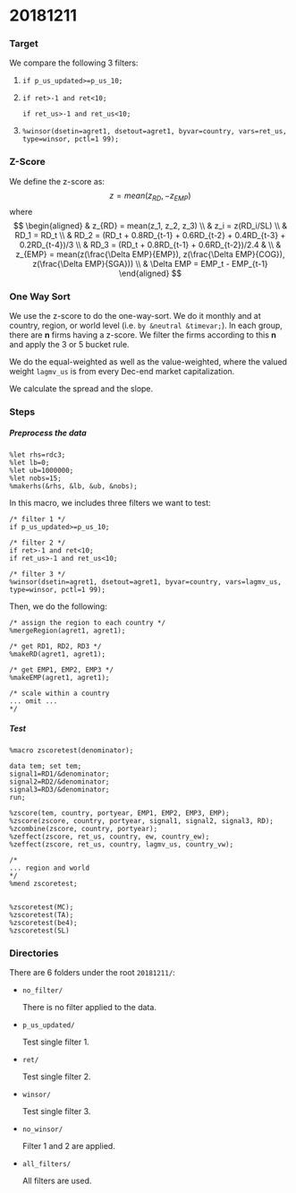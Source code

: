 # 20181211

### Target

We compare the following 3 filters:

1. `if p_us_updated>=p_us_10;`

2. `if ret>-1 and ret<10;`

   `if ret_us>-1 and ret_us<10;`

3. `%winsor(dsetin=agret1, dsetout=agret1, byvar=country, vars=ret_us, type=winsor, pctl=1 99);`



### Z-Score

We define the z-score as:
$$
z = mean(z_{RD}, -z_{EMP})
$$
where
$$
\begin{aligned}
& z_{RD} = mean(z_1, z_2, z_3) \\
& z_i = z(RD_i/SL) \\
& RD_1 = RD_t \\
& RD_2 = (RD_t + 0.8RD_{t-1} + 0.6RD_{t-2} + 0.4RD_{t-3} + 0.2RD_{t-4})/3 \\
& RD_3 = (RD_t + 0.8RD_{t-1} + 0.6RD_{t-2})/2.4 
& \\
& z_{EMP} = mean(z(\frac{\Delta EMP}{EMP}), z(\frac{\Delta EMP}{COG}), z(\frac{\Delta EMP}{SGA})) \\
& \Delta EMP = EMP_t - EMP_{t-1}
\end{aligned}
$$



### One Way Sort

We use the z-score to do the one-way-sort. We do it monthly and at country, region, or world level (i.e. `by &neutral &timevar;`). In each group, there are **n** firms having a z-score. We filter the firms according to this **n** and apply the 3 or 5 bucket rule. 

We do the equal-weighted as well as the value-weighted, where the valued weight `lagmv_us` is from every Dec-end market capitalization. 

We calculate the spread and the slope. 



### Steps

##### Preprocess the data

```sas
%let rhs=rdc3;
%let lb=0;
%let ub=1000000;
%let nobs=15;
%makerhs(&rhs, &lb, &ub, &nobs);
```

In this macro, we includes three filters we want to test:

```sas
/* filter 1 */
if p_us_updated>=p_us_10;

/* filter 2 */
if ret>-1 and ret<10;
if ret_us>-1 and ret_us<10;

/* filter 3 */
%winsor(dsetin=agret1, dsetout=agret1, byvar=country, vars=lagmv_us, type=winsor, pctl=1 99);
```

Then, we do the following:

```sas
/* assign the region to each country */
%mergeRegion(agret1, agret1);

/* get RD1, RD2, RD3 */
%makeRD(agret1, agret1);

/* get EMP1, EMP2, EMP3 */
%makeEMP(agret1, agret1);

/* scale within a country 
... omit ...
*/
```

##### Test

```sas
%macro zscoretest(denominator);

data tem; set tem;
signal1=RD1/&denominator;
signal2=RD2/&denominator;
signal3=RD3/&denominator;
run;

%zscore(tem, country, portyear, EMP1, EMP2, EMP3, EMP);
%zscore(zscore, country, portyear, signal1, signal2, signal3, RD);
%zcombine(zscore, country, portyear);
%zeffect(zscore, ret_us, country, ew, country_ew);
%zeffect(zscore, ret_us, country, lagmv_us, country_vw);

/*
... region and world
*/
%mend zscoretest;


%zscoretest(MC);
%zscoretest(TA);
%zscoretest(be4);
%zscoretest(SL)
```



### Directories

There are 6 folders under the root `20181211/`:

* `no_filter/`

  There is no filter applied to the data.

* `p_us_updated/`

  Test single filter 1.

* `ret/`

  Test single filter 2.

* `winsor/`

  Test single filter 3.

* `no_winsor/`

  Filter 1 and 2 are applied.

* `all_filters/`

  All filters are used.